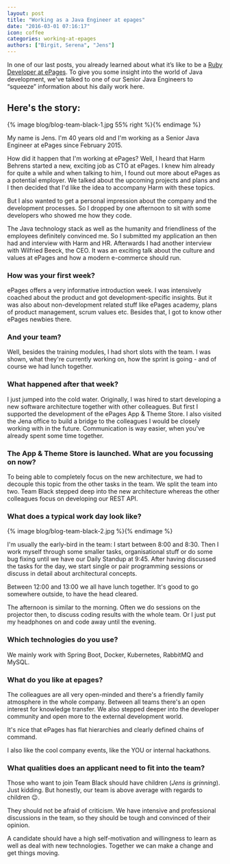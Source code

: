 ```yaml
---
layout: post
title: "Working as a Java Engineer at epages"
date: "2016-03-01 07:16:17"
icon: coffee
categories: working-at-epages
authors: ["Birgit, Serena", "Jens"]
---
```


In one of our last posts, you already learned about what it’s like to be a [Ruby Developer at ePages](https://developer.epages.com/blog/2016/02/04/hr-ruby.html).
To give you some insight into the world of Java development, we've talked to one of our Senior Java Engineers to “squeeze” information about his daily work here.

## Here's the story:

{% image blog/blog-team-black-1.jpg 55% right %}{% endimage %}

My name is Jens.
I'm 40 years old and I'm working as a Senior Java Engineer at ePages since February 2015.

How did it happen that I'm working at ePages?
Well, I heard that Harm Behrens started a new, exciting job as CTO at ePages.
I knew him already for quite a while and when talking to him, I found out more about ePages as a potential employer.
We talked about the upcoming projects and plans and I then decided that I'd like the idea to accompany Harm with these topics.

But I also wanted to get a personal impression about the company and the development processes.
So I dropped by one afternoon to sit with some developers who showed me how they code.

The Java technology stack as well as the humanity and friendliness of the employees definitely convinced me.
So I submitted my application an then had and interview with Harm and HR.
Afterwards I had another interview with Wilfried Beeck, the CEO.
It was an exciting talk about the culture and values at ePages and how a modern e-commerce should run.

### How was your first week?

ePages offers a very informative introduction week.
I was intensively coached about the product and got development-specific insights.
But it was also about non-development related stuff like ePages academy, plans of product management, scrum values etc.
Besides that, I got to know other ePages newbies there.

### And your team?

Well, besides the training modules, I had short slots with the team.
I was shown, what they're currently working on, how the sprint is going - and of course we had lunch together.

### What happened after that week?

I just jumped into the cold water.
Originally, I was hired to start developing a new software architecture together with other colleagues.
But first I supported the development of the ePages App & Theme Store.
I also visited the Jena office to build a bridge to the colleagues I would be closely working with in the future.
Communication is way easier, when you've already spent some time together.

### The App & Theme Store is launched. What are you focussing on now?

To being able to completely focus on the new architecture, we had to decouple this topic from the other tasks in the team.
We split the team into two.
Team Black stepped deep into the new architecture whereas the other colleagues focus on developing our REST API.

### What does a typical work day look like?

{% image blog/blog-team-black-2.jpg %}{% endimage %}

I'm usually the early-bird in the team: I start between 8:00 and 8:30.
Then I work myself through some smaller tasks, organisational stuff or do some bug fixing until we have our Daily Standup at 9:45.
After having discussed the tasks for the day, we start single or pair programming sessions or discuss in detail about architectural concepts.

Between 12:00 and 13:00 we all have lunch together.
It's good to go somewhere outside, to have the head cleared.

The afternoon is similar to the morning.
Often we do sessions on the projector then, to discuss coding results with the whole team.
Or I just put my headphones on and code away until the evening.

### Which technologies do you use?

We mainly work with Spring Boot, Docker, Kubernetes, RabbitMQ and MySQL.

### What do you like at epages?

The colleagues are all very open-minded and there's a friendly family atmosphere in the whole company.
Between all teams there's an open interest for knowledge transfer.
We also stepped deeper into the developer community and open more to the external development world.

It's nice that ePages has flat hierarchies and clearly defined chains of command.

I also like the cool company events, like the YOU or internal hackathons.

### What qualities does an applicant need to fit into the team?

Those who want to join Team Black should have children (*Jens is grinning*).
Just kidding.
But honestly, our team is above average with regards to children :wink:.

They should not be afraid of criticism.
We have intensive and professional discussions in the team, so they should be tough and convinced of their opinion.

A candidate should have a high self-motivation and willingness to learn as well as deal with new technologies.
Together we can make a change and get things moving.
